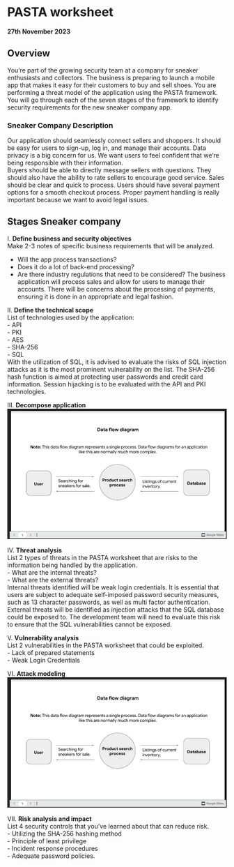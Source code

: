 # PASTA worksheet
**27th November 2023**

## Overview
You’re part of the growing security team at a company for sneaker enthusiasts and collectors. The business is preparing to launch a mobile app that makes it easy for their customers to buy and sell shoes. 
You are performing a threat model of the application using the PASTA framework. You will go through each of the seven stages of the framework to identify security requirements for the new sneaker company app.

### Sneaker Company Description
Our application should seamlessly connect sellers and shoppers. It should be easy for users to sign-up, log in, and manage their accounts. Data privacy is a big concern for us. We want users to feel confident that we’re being responsible with their information.<br>
Buyers should be able to directly message sellers with questions. They should also have the ability to rate sellers to encourage good service. Sales should be clear and quick to process. Users should have several payment options for a smooth checkout process. Proper payment handling is really important because we want to avoid legal issues.

## Stages	Sneaker company
I. **Define business and security objectives**<br>
   Make 2-3 notes of specific business requirements that will be analyzed.
   - Will the app process transactions?
   - Does it do a lot of back-end processing?
   - Are there industry regulations that need to be considered?
   The business application will process sales and allow for users to manage their accounts. There will be concerns about the processing of payments, ensuring it is done in an appropriate and legal fashion.

II. **Define the technical scope**<br>
    List of technologies used by the application:<br>
    - API<br>
    - PKI<br>
    - AES<br>
    - SHA-256<br>
    - SQL<br>
    With the utilization of SQL, it is advised to evaluate the risks of SQL injection attacks as it is the most prominent vulnerability on the list. The SHA-256 hash function is aimed at protecting user passwords and credit card information. Session hijacking is to be evaluated with the API and PKI technologies.

III. **Decompose application**
    ![Pasta-2.png](https://github.com/jagilmorProf/Activity-PASTA-Worksheet/blob/main/Pasta-2.png)

IV. **Threat analysis**<br>
    List 2 types of threats in the PASTA worksheet that are risks to the information being handled by the application.<br>
    - What are the internal threats?<br>
    - What are the external threats?<br>
    Internal threats identified will be weak login credentials. It is essential that users are subject to adequate self-imposed password security measures, such as 13 character passwords, as well as multi factor authentication.<br>
    External threats will be identified as injection attacks that the SQL database could be exposed to. The development team will need to evaluate this risk to ensure that the SQL vulnerabilities cannot be exposed.<br>

V. **Vulnerability analysis**<br>
    List 2 vulnerabilities in the PASTA worksheet that could be exploited.<br>
    - Lack of prepared statements<br>
    - Weak Login Credentials<br>

VI. **Attack modeling**
    ![Pasta-1.png](https://github.com/jagilmorProf/Activity-PASTA-Worksheet/blob/main/Pasta-1.png)

VII. **Risk analysis and impact**<br>
    List 4 security controls that you’ve learned about that can reduce risk.<br>
    - Utilizing the SHA-256 hashing method<br>
    - Principle of least privilege<br>
    - Incident response procedures<br>
    - Adequate password policies.<br>
